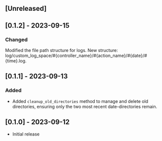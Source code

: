 ## [Unreleased]

## [0.1.2] - 2023-09-15
### Changed
Modified the file path structure for logs. New structure: log/custom_log_space/#{controller_name}/#{action_name}/#{date}/#{time}.log.

## [0.1.1] - 2023-09-13
### Added
- Added `cleanup_old_directories` method to manage and delete old directories, ensuring only the two most recent date-directories remain.

## [0.1.0] - 2023-09-12
- Initial release
